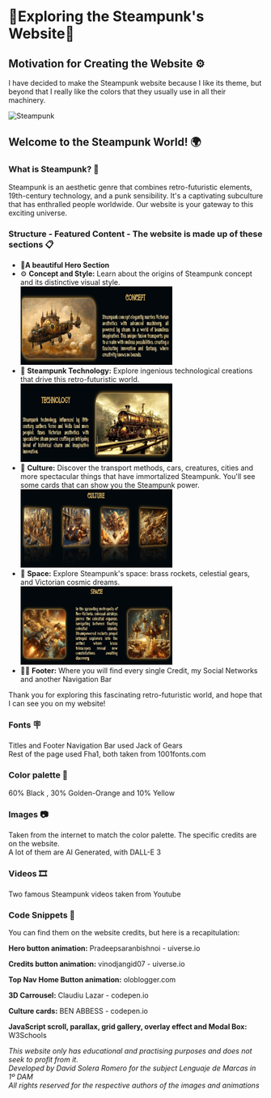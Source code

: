 # 🎇Exploring the Steampunk's Website🎇

## Motivation for Creating the Website ⚙️

I have decided to make the Steampunk website because I like its theme, but beyond that I really like the colors that they usually use in all their machinery.

<img src="https://th.bing.com/th/id/OIG.NG5XeAGNaOwU398_Y5vE?pid=ImgGn" alt="Steampunk" width="580" height="530">

## Welcome to the Steampunk World! 🌍

### What is Steampunk? 🧭

Steampunk is an aesthetic genre that combines retro-futuristic elements, 19th-century technology, and a punk sensibility. It's a captivating subculture that has enthralled people worldwide. Our website is your gateway to this exciting universe.

### Structure - Featured Content - The website is made up of these sections 📋

- 🧭**A beautiful Hero Section**
- ⚙️ **Concept and Style:** Learn about the origins of Steampunk concept and its distinctive visual style.
   <img src="img/readme/concept.png" alt="Concept" width="300px" height="155px">
- 🚂 **Steampunk Technology:** Explore ingenious technological creations that drive this retro-futuristic world.
   <img src="img/readme/technology.png" alt="Concept" width="300px" height="155px">
- 🧭 **Culture:** Discover the transport methods, cars, creatures, cities and more spectacular things that have immortalized Steampunk. You'll see some cards that can show you the Steampunk power.
   <img src="img/readme/culture.png" alt="Concept" width="300px" height="155px">
- 🚀 **Space:** Explore Steampunk's space: brass rockets, celestial gears, and Victorian cosmic dreams.
   <img src="img/readme/space.png" alt="Concept" width="300px" height="155px">
- 😶‍🌫️ **Footer:** Where you will find every single Credit, my Social Networks and another Navigation Bar

Thank you for exploring this fascinating retro-futuristic world, and hope that I can see you on my website!

### Fonts 🪧

Titles and Footer Navigation Bar used Jack of Gears<br>
Rest of the page used Fha1, both taken from 1001fonts.com

### Color palette 🌈

60% Black , 30% Golden-Orange and 10% Yellow

### Images 📷

Taken from the internet to match the color palette. The specific credits are on the website. <br>A lot of them are AI Generated, with DALL-E 3

### Videos 🎞️

Two famous Steampunk videos taken from Youtube

### Code Snippets 🛜

You can find them on the website credits, but here is a recapitulation:<br>
<p><b>Hero button animation:</b> Pradeepsaranbishnoi - uiverse.io</p>
<p><b>Credits button animation:</b> vinodjangid07 - uiverse.io</p>
<p><b>Top Nav Home Button animation:</b> oloblogger.com</p>
<p><b>3D Carrousel:</b> Claudiu Lazar - codepen.io</p>
<p><b>Culture cards:</b> BEN ABBESS - codepen.io</p>
<p><b>JavaScript scroll, parallax, grid gallery, overlay effect and Modal Box:</b> W3Schools</p>

*This website only has educational and practising purposes and does not seek to profit from it.<br>Developed by David Solera Romero for the subject Lenguaje de Marcas in 1º DAM<br>All rights reserved for the respective authors of the images and animations*
